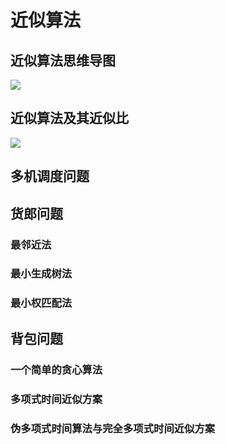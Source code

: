 # 近似算法

<!-- toc -->

## 近似算法思维导图

![](https://cdn.jsdelivr.net/gh/Rosefinch-Midsummer/MyImagesHost03/img/20240602124433.png)


## 近似算法及其近似比

![](https://cdn.jsdelivr.net/gh/Rosefinch-Midsummer/MyImagesHost03/img/20240702162255.png)




## 多机调度问题


## 货郎问题

### 最邻近法

### 最小生成树法

### 最小权匹配法

## 背包问题

### 一个简单的贪心算法

### 多项式时间近似方案

### 伪多项式时间算法与完全多项式时间近似方案